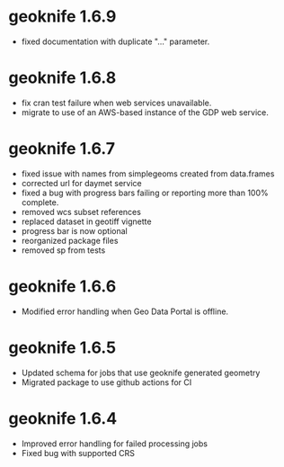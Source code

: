 geoknife 1.6.9
==========
* fixed documentation with duplicate "..." parameter.

geoknife 1.6.8
==========
* fix cran test failure when web services unavailable.
* migrate to use of an AWS-based instance of the GDP web service.

geoknife 1.6.7
==========
* fixed issue with names from simplegeoms created from data.frames
* corrected url for daymet service
* fixed a bug with progress bars failing or reporting more than 100% complete.
* removed wcs subset references
* replaced dataset in geotiff vignette
* progress bar is now optional
* reorganized package files
* removed sp from tests

geoknife 1.6.6
==========
* Modified error handling when Geo Data Portal is offline.

geoknife 1.6.5
==========
* Updated schema for jobs that use geoknife generated geometry
* Migrated package to use github actions for CI

geoknife 1.6.4
==========
* Improved error handling for failed processing jobs
* Fixed bug with supported CRS